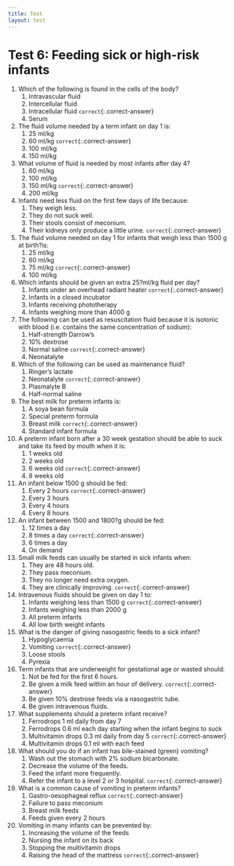 ```yaml
---
title: Test
layout: test
---
```


# Test 6: Feeding sick or high-risk infants

1.	Which of the following is found in the cells of the body?
	1.	Intravascular fluid
	1.	Intercellular fluid
	1.	Intracellular fluid `correct`{:.correct-answer}
	1.	Serum
2.	The fluid volume needed by a term infant on day 1 is:
	1.	25 ml/kg
	1.	60 ml/kg `correct`{:.correct-answer}
	1.	100 ml/kg
	1.	150 ml/kg
3.	What volume of fluid is needed by most infants after day 4?
	1.	60 ml/kg
	1.	100 ml/kg
	1.	150 ml/kg `correct`{:.correct-answer}
	1.	200 ml/kg
4.	Infants need less fluid on the first few days of life because:
	1.	They weigh less.
	1.	They do not suck well.
	1.	Their stools consist of meconium.
	1.	Their kidneys only produce a little urine. `correct`{:.correct-answer}
5.	The fluid volume needed on day 1 for infants that weigh less than 1500 g at birth?is:
	1.	25 ml/kg
	1.	60 ml/kg
	1.	75 ml/kg `correct`{:.correct-answer}
	1.	100 ml/kg
6.	Which infants should be given an extra 25?ml/kg fluid per day?
	1.	Infants under an overhead radiant heater `correct`{:.correct-answer}
	1.	Infants in a closed incubator
	1.	Infants receiving phototherapy
	1.	Infants weighing more than 4000 g
7.	The following can be used as resuscitation fluid because it is isotonic with blood (i.e. contains the same concentration of sodium):
	1.	Half-strength Darrow’s
	1.	10% dextrose
	1.	Normal saline `correct`{:.correct-answer}
	1.	Neonatalyte
8.	Which of the following can be used as maintenance fluid?
	1.	Ringer’s lactate
	1.	Neonatalyte `correct`{:.correct-answer}
	1.	Plasmalyte B
	1.	Half-normal saline
9.	The best milk for preterm infants is:
	1.	A soya bean formula
	1.	Special preterm formula
	1.	Breast milk `correct`{:.correct-answer}
	1.	Standard infant formula
10.	A preterm infant born after a 30 week gestation should be able to suck and take its feed by mouth when it is:
	1.	1 weeks old
	1.	2 weeks old
	1.	6 weeks old `correct`{:.correct-answer}
	1.	8 weeks old
11.	An infant below 1500 g should be fed:
	1.	Every 2 hours `correct`{:.correct-answer}
	1.	Every 3 hours
	1.	Every 4 hours
	1.	Every 8 hours
12.	An infant between 1500 and 1800?g should be fed:
	1.	12 times a day
	1.	8 times a day `correct`{:.correct-answer}
	1.	6 times a day
	1.	On demand
13.	Small milk feeds can usually be started in sick infants when:
	1.	They are 48 hours old.
	1.	They pass meconium.
	1.	They no longer need extra oxygen.
	1.	They are clinically improving. `correct`{:.correct-answer}
14.	Intravenous fluids should be given on day 1 to:
	1.	Infants weighing less than 1500 g `correct`{:.correct-answer}
	1.	Infants weighing less than 2000 g
	1.	All preterm infants
	1.	All low birth weight infants
15.	What is the danger of giving nasogastric feeds to a sick infant?
	1.	Hypoglycaemia
	1.	Vomiting `correct`{:.correct-answer}
	1.	Loose stools
	1.	Pyrexia
16.	Term infants that are underweight for gestational age or wasted should:
	1.	Not be fed for the first 6 hours.
	1.	Be given a milk feed within an hour of delivery. `correct`{:.correct-answer}
	1.	Be given 10% dextrose feeds via a nasogastric tube.
	1.	Be given intravenous fluids.
17.	What supplements should a preterm infant receive?
	1.	Ferrodrops 1 ml daily from day 7
	1.	Ferrodrops 0.6 ml each day starting when the infant begins to suck
	1.	Multivitamin drops 0.3 ml daily from day 5 `correct`{:.correct-answer}
	1.	Multivitamin drops 0.1 ml with each feed
18.	What should you do if an infant has bile-stained (green) vomiting?
	1.	Wash out the stomach with 2% sodium bicarbonate.
	1.	Decrease the volume of the feeds.
	1.	Feed the infant more frequently.
	1.	Refer the infant to a level 2 or 3 hospital. `correct`{:.correct-answer}
19.	What is a common cause of vomiting in preterm infants?
	1.	Gastro-oesophageal reflux `correct`{:.correct-answer}
	1.	Failure to pass meconium
	1.	Breast milk feeds
	1.	Feeds given every 2 hours
20.	Vomiting in many infants can be prevented by:
	1.	Increasing the volume of the feeds
	1.	Nursing the infant on its back
	1.	Stopping the multivitamin drops
	1.	Raising the head of the mattress `correct`{:.correct-answer}
